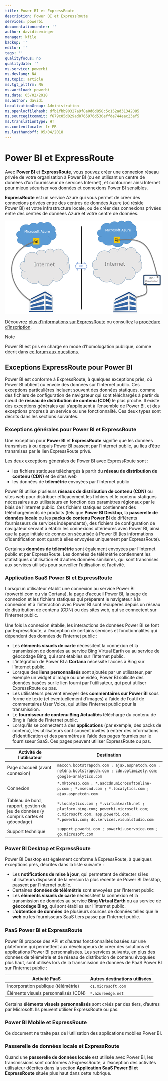 ```yaml
---
title: Power BI et ExpressRoute
description: Power BI et ExpressRoute
services: powerbi
documentationcenter: ''
author: davidiseminger
manager: kfile
backup: ''
editor: ''
tags: ''
qualityfocus: no
qualitydate: ''
ms.service: powerbi
ms.devlang: NA
ms.topic: article
ms.tgt_pltfrm: NA
ms.workload: powerbi
ms.date: 05/02/2018
ms.author: davidi
LocalizationGroup: Administration
ms.openlocfilehash: dfb1fbb90327a9f8a0d6d858c5c152ad31342085
ms.sourcegitcommit: f679c05d029ad0765976d530effde744eac23af5
ms.translationtype: HT
ms.contentlocale: fr-FR
ms.lasthandoff: 05/04/2018
---
```

# <a name="power-bi-and-expressroute"></a>Power BI et ExpressRoute
Avec **Power BI** et **ExpressRoute**, vous pouvez créer une connexion réseau privée de votre organisation à Power BI (ou en utilisant un centre de données d’un fournisseur de services Internet), et contourner ainsi Internet pour mieux sécuriser vos données et connexions Power BI sensibles.

**ExpressRoute** est un service Azure qui vous permet de créer des connexions privées entre des centres de données Azure (où réside Power BI) et votre infrastructure locale, ou de créer des connexions privées entre des centres de données Azure et votre centre de données.

![](media/service-admin-power-bi-expressroute/pbi_expressroute_1.png)

Découvrez [plus d’informations sur ExpressRoute](https://azure.microsoft.com/services/expressroute/) ou consultez la [procédure d’inscription](https://azure.microsoft.com/pricing/details/expressroute/).

> [!NOTE]
> Power BI est pris en charge en mode d’homologation publique, comme décrit dans [ce forum aux questions](https://docs.microsoft.com/azure/expressroute/expressroute-faqs).
> 
> 

## <a name="power-bi-expressroute-exceptions"></a>Exceptions ExpressRoute pour Power BI
Power BI est conforme à ExpressRoute, à quelques exceptions près, où Power BI obtient ou envoie des données sur l’Internet public. Ces exceptions particulières incluent souvent des données statiques, comme des fichiers de configuration de navigateur qui sont téléchargés à partir du nœud de **réseau de distribution de contenu (CDN)** le plus proche. Il existe des exceptions générales qui s’appliquent à l’ensemble de Power BI, et des exceptions propres à un service ou une fonctionnalité. Ces deux types sont décrits dans les sections suivantes.

### <a name="overall-exceptions-to-power-bi-and-expressroute"></a>Exceptions générales pour Power BI et ExpressRoute
Une exception pour **Power BI** et **ExpressRoute** signifie que les données transmises à ou depuis Power BI passent par l’Internet public, au lieu d’être transmises par le lien ExpressRoute privé.

Les deux exceptions générales de Power BI avec ExpressRoute sont :

* les fichiers statiques téléchargés à partir du **réseau de distribution de contenu (CDN)** et de sites web
* les données de **télémétrie** envoyées par l’Internet public

Power BI utilise plusieurs **réseaux de distribution de contenu (CDN)** ou sites web pour distribuer efficacement les fichiers et le contenu statiques nécessaires aux utilisateurs en fonction des paramètres régionaux par le biais de l’Internet public. Ces fichiers statiques contiennent des téléchargements de produits (tels que **Power BI Desktop**, la **passerelle de données locale** ou les **packs de contenu Power BI** de différents fournisseurs de services indépendants), des fichiers de configuration de navigateur servant à établir les connexions ultérieures avec Power BI, ainsi que la page initiale de connexion sécurisée à Power BI (les informations d’identification sont quant à elles envoyées uniquement par ExpressRoute).   

Certaines **données de télémétrie** sont également envoyées par l’Internet public et par ExpressRoute. Les données de télémétrie contiennent les statistiques d’utilisation et d’autres données similaires, qui sont transmises aux services utilisés pour surveiller l’utilisation et l’activité.

### <a name="power-bi-saas-application-and-expressroute"></a>Application SaaS Power BI et ExpressRoute
Lorsqu’un utilisateur établit une connexion au service Power BI (powerbi.com ou via Cortana), la page d’accueil Power BI, la page de connexion et les fichiers statiques qui préparent le navigateur à la connexion et à l’interaction avec Power BI sont récupérés depuis un réseau de distribution de contenu (CDN) ou des sites web, qui se connectent sur l’Internet public.

Une fois la connexion établie, les interactions de données Power BI se font par ExpressRoute, à l’exception de certains services et fonctionnalités qui dépendent des données de l’Internet public :

* Les **éléments visuels de carte** nécessitent la connexion et la transmission de données au service Bing Virtual Earth ou au service de géocodage Bing, qui sont établies sur l’Internet public.
* L’intégration de Power BI à **Cortana** nécessite l’accès à Bing sur l’Internet public.
* Lorsque des **liens personnalisés** sont ajoutés par un utilisateur, par exemple un widget d’image ou une vidéo, Power BI sollicite des données basées sur le lien fourni par l’utilisateur, qui peut utiliser ExpressRoute ou pas.
* Les utilisateurs peuvent envoyer des **commentaires sur Power BI** sous forme de texte (et éventuellement d’images) à l’aide de l’outil de commentaires User Voice, qui utilise l’Internet public pour la transmission.
* Le **fournisseur de contenu Bing Actualités** télécharge du contenu de Bing à l’aide de l’Internet public.
* Lorsqu’ils se connectent à des **applications** (par exemple, des packs de contenu), les utilisateurs sont souvent invités à entrer des informations d’identification et des paramètres à l’aide des pages fournies par le fournisseur SaaS. Ces pages peuvent utiliser ExpressRoute ou pas.

| Activité de l’utilisateur | Destination |
| --- | --- |
| Page d’accueil (avant connexion) |`maxcdn.bootstrapcdn.com ; ajax.aspnetcdn.com ; netdna.bootstrapcdn.com ; cdn.optimizely.com; google-analytics.com ` |
| Connexion |`*.mktoresp.com ; *.aadcdn.microsoftonline-p.com ; *.msecnd.com ; *.localytics.com ; ajax.aspnetcdn.com` |
| Tableau de bord, rapport, gestion du jeu de données (y compris cartes et géocodage) |`*.localytics.com ; *.virtualearth.net ; platform.bing.com; powerbi.microsoft.com; c.microsoft.com; app.powerbi.com; *.powerbi.com; dc.services.visualstudio.com ` |
| Support technique |`support.powerbi.com ; powerbi.uservoice.com ; go.microsoft.com ` |

### <a name="power-bi-desktop-and-expressroute"></a>Power BI Desktop et ExpressRoute
Power BI Desktop est également conforme à ExpressRoute, à quelques exceptions près, décrites dans la liste suivante :

* Les **notifications de mise à jour**, qui permettent de détecter si les utilisateurs disposent de la version la plus récente de Power BI Desktop, passent par l’Internet public.
* Certaines **données de télémétrie** sont envoyées par l’Internet public
* Les **éléments visuels de carte** nécessitent la connexion et la transmission de données au service **Bing Virtual Earth** ou au service de **géocodage Bing**, qui sont établies sur l’Internet public.
* L’**obtention de données** de plusieurs sources de données telles que le **web** ou les fournisseurs SaaS tiers passe par l’Internet public.

### <a name="power-bi-paas-and-expressroute"></a>PaaS Power BI et ExpressRoute
Power BI propose des API et d’autres fonctionnalités basées sur une plateforme qui permettent aux développeurs de créer des solutions et applications Power BI personnalisées. Les services suivants, en plus des données de télémétrie et de réseau de distribution de contenu évoquées plus haut, sont utilisés lors de la transmission de données de PaaS Power BI sur l’Internet public :

| Activité PaaS | Autres destinations utilisées |
| --- | --- |
| Incorporation publique (télémétrie) |`c1.microsoft.com` |
| Éléments visuels personnalisés (CDN) |`*.azureedge.net` |

Certains **éléments visuels personnalisés** sont créés par des tiers, d’autres par Microsoft. Ils peuvent utiliser ExpressRoute ou pas.

### <a name="power-bi-mobile-and-expressroute"></a>Power BI Mobile et ExpressRoute
Ce document ne traite pas de l’utilisation des applications mobiles Power BI.  

### <a name="on-premises-data-gateway-and-expressroute"></a>Passerelle de données locale et ExpressRoute
Quand une **passerelle de données locale** est utilisée avec Power BI, les transmissions sont conformes à ExpressRoute, à l’exception des activités utilisateur décrites dans la section **Application SaaS Power BI et ExpressRoute** située plus haut dans cette rubrique.  


